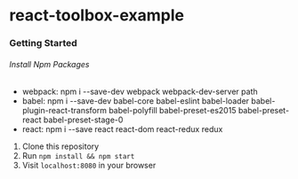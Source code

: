 # react-toolbox-example

### Getting Started

###### Install Npm Packages
  - webpack: npm i --save-dev webpack webpack-dev-server path
  - babel: npm i --save-dev babel-core babel-eslint babel-loader babel-plugin-react-transform babel-polyfill babel-preset-es2015 babel-preset-react babel-preset-stage-0
  - react: npm i --save react react-dom react-redux redux

1. Clone this repository
2. Run `npm install && npm start`
3. Visit `localhost:8080` in your browser
